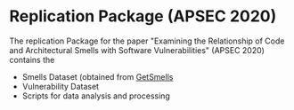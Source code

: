 # Replication Package (APSEC 2020)

The replication Package for the paper "Examining the Relationship of Code and Architectural Smells with Software Vulnerabilities" (APSEC 2020) contains the

- Smells Dataset (obtained from [GetSmells](https://github.com/tdresearchgroup/GetSmells)
- Vulnerability Dataset
- Scripts for data analysis and processing


